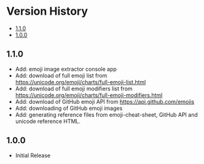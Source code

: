 # Version History

[TOC]: # ""

- [1.1.0](#110)
- [1.0.0](#100)


## 1.1.0

* Add: emoji image extractor console app
* Add: download of full emoji list from
  <https://unicode.org/emoji/charts/full-emoji-list.html>
* Add: download of full emoji modifiers list from
  <https://unicode.org/emoji/charts/full-emoji-modifiers.html>
* Add: download of GitHub emoji API from <https://api.github.com/emojis>
* Add: downloading of GitHub emoji images
* Add: generating reference files from emoji-cheat-sheet, GitHub API and
  unicode reference HTML.

## 1.0.0

* Initial Release

